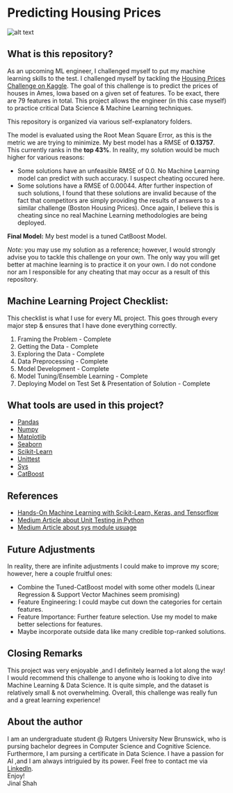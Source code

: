 # Predicting Housing Prices
![alt text](http://blog.time2move.ca/files/2014/09/Rising-house-prices.jpg)
## What is this repository?
As an upcoming ML engineer, I challenged myself to put my machine learning skills to the test. I challenged myself by tackling the [Housing Prices Challenge on Kaggle](https://www.kaggle.com/c/house-prices-advanced-regression-techniques). The goal of this challenge is to predict the prices of houses in Ames, Iowa based on a given set of features. To be exact, there are 79 features in total. This project allows the engineer (in this case myself) to practice critical Data Science & Machine Learning techniques.    
    
This repository is organized via various self-explanatory folders.  
    
The model is evaluated using the Root Mean Square Error, as this is the metric we are trying to minimize. My best model has a RMSE of __0.13757__. This currently ranks in the __top 43%__. In reality, my solution would be much higher for various reasons:
* Some solutions have an unfeasible RMSE of 0.0. No Machine Learning model can predict with such accuracy. I suspect cheating occured here.
* Some solutions have a RMSE of 0.00044. After further inspection of such solutions, I found that these solutions are invalid because of the fact that competitors are simply providing the results of answers to a similar challenge (Boston Housing Prices). Once again, I believe this is cheating since no real Machine Learning methodologies are being deployed.

__Final Model:__ My best model is a tuned CatBoost Model.
  
_Note:_ you may use my solution as a reference; however, I would strongly advise you to tackle this challenge on your own. The only way you will get better at machine learning is to practice it on your own. I do not condone nor am I responsible for any cheating that may occur as a result of this repository.
## Machine Learning Project Checklist:
This checklist is what I use for every ML project. This goes through every major step & ensures that I have done everything correctly.  
1. Framing the Problem - Complete
2. Getting the Data - Complete
3. Exploring the Data - Complete
4. Data Preprocessing - Complete
5. Model Development - Complete
6. Model Tuning/Ensemble Learning - Complete
7. Deploying Model on Test Set & Presentation of Solution - Complete
## What tools are used in this project?
* [Pandas](https://pandas.pydata.org/docs/getting_started/index.html)
* [Numpy](https://numpy.org)
* [Matplotlib](https://matplotlib.org)
* [Seaborn](https://seaborn.pydata.org)
* [Scikit-Learn](https://scikit-learn.org/stable/)
* [Unittest](https://docs.python.org/3/library/unittest.html)
* [Sys](https://docs.python.org/3/library/sys.html)
* [CatBoost](https://catboost.ai)
## References
* [Hands-On Machine Learning with Scikit-Learn, Keras, and Tensorflow](https://www.amazon.com/Hands-Machine-Learning-Scikit-Learn-TensorFlow/dp/1492032646)
* [Medium Article about Unit Testing in Python](https://medium.com/techtofreedom/unit-testing-in-python-23b129add2b)
* [Medium Article about sys module usuage](https://dkhambu.medium.com/importing-files-in-python-repository-28ab49fade37)
## Future Adjustments
In reality, there are infinite adjustments I could make to improve my score; however, here a couple fruitful ones:
* Combine the Tuned-CatBoost model with some other models (Linear Regression & Support Vector Machines seem promising)
* Feature Engineering: I could maybe cut down the categories for certain features.
* Feature Importance: Further feature selection. Use my model to make better selections for features.
* Maybe incorporate outside data like many credible top-ranked solutions.
## Closing Remarks
This project was very enjoyable ,and I definitely learned a lot along the way! I would recommend this challenge to anyone who is looking to dive into Machine Learning & Data Science. It is quite simple, and the dataset is relatively small & not overwhelming. Overall, this challenge was really fun and a great learning experience!
## About the author
I am an undergraduate student @ Rutgers University New Brunswick, who is pursing bachelor degrees in Computer Science and Cognitive Science. Furthermore, I am pursing a certificate in Data Science. I have a passion for AI ,and I am always intriguied by its power. Feel free to contact me via [Linkedln](https://www.linkedin.com/in/jinalshah2002/).   
Enjoy!  
Jinal Shah
